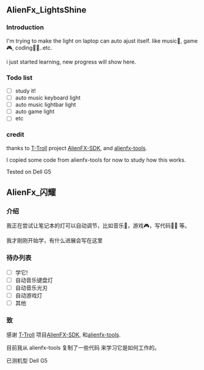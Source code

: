 ## AlienFx_LightsShine
### Introduction
I'm trying to make the light on laptop can auto ajust itself. like music🎵, game🎮, coding👨‍💻..etc.  

i just started learning, new progress will show here.


### Todo list
- [ ] study it!
- [ ] auto music keyboard light
- [ ] auto music lightbar light
- [ ] auto game light 
- [ ] etc

### credit
thanks to [T-Troll](https://github.com/T-Troll) project [AlienFX-SDK](https://github.com/T-Troll/AlienFX-SDK), and [alienfx-tools]( https://github.com/T-Troll/alienfx-tools).    

I copied some code from alienfx-tools for now to study how this works.

Tested on Dell G5



 ## AlienFx_闪耀

### 介绍
我正在尝试让笔记本的灯可以自动调节，比如音乐🎵，游戏🎮，写代码👨‍💻 等。

我才刚刚开始学，有什么进展会写在这里


### 待办列表
- [ ] 学它!
- [ ] 自动音乐键盘灯
- [ ] 自动音乐光刃
- [ ] 自动游戏灯
- [ ] 其他

### 致
感谢 [T-Troll](https://github.com/T-Troll) 项目[AlienFX-SDK](https://github.com/T-Troll/AlienFX-SDK), 和[alienfx-tools]( https://github.com/T-Troll/alienfx-tools).    

目前我从 alienfx-tools 复制了一些代码 来学习它是如何工作的。

已测机型 Dell G5